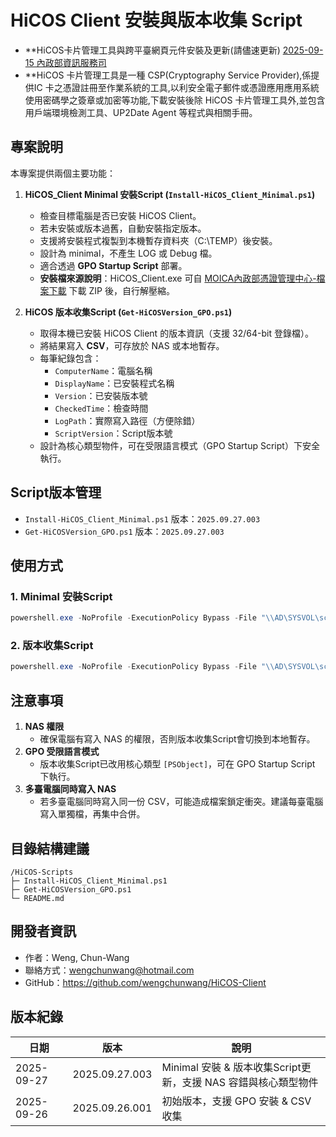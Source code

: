 # HiCOS Client 安裝與版本收集 Script
- **HiCOS卡片管理工具與跨平臺網頁元件安裝及更新(請儘速更新)  [2025-09-15 內政部資訊服務司](https://moica.nat.gov.tw/news_in_17e9501c4f4000006dc2.html)
- **HiCOS 卡片管理工具是一種 CSP(Cryptography Service Provider),係提供IC 卡之憑證註冊至作業系統的工具,以利安全電子郵件或憑證應用應用系統使用密碼學之簽章或加密等功能,下載安裝後除 HiCOS 卡片管理工具外,並包含用戶端環境檢測工具、UP2Date Agent 等程式與相關手冊。

## 專案說明
本專案提供兩個主要功能：

1. **HiCOS_Client Minimal 安裝Script (`Install-HiCOS_Client_Minimal.ps1`)**
   - 檢查目標電腦是否已安裝 HiCOS Client。
   - 若未安裝或版本過舊，自動安裝指定版本。
   - 支援將安裝程式複製到本機暫存資料夾（C:\TEMP）後安裝。
   - 設計為 minimal，不產生 LOG 或 Debug 檔。
   - 適合透過 **GPO Startup Script** 部署。
   - **安裝檔來源說明**：HiCOS_Client.exe 可自 [MOICA內政部憑證管理中心-檔案下載](https://moica.nat.gov.tw/download_1.html) 下載 ZIP 後，自行解壓縮。

2. **HiCOS 版本收集Script (`Get-HiCOSVersion_GPO.ps1`)**
   - 取得本機已安裝 HiCOS Client 的版本資訊（支援 32/64-bit 登錄檔）。
   - 將結果寫入 **CSV**，可存放於 NAS 或本地暫存。
   - 每筆紀錄包含：
     - `ComputerName`：電腦名稱
     - `DisplayName`：已安裝程式名稱
     - `Version`：已安裝版本號
     - `CheckedTime`：檢查時間
     - `LogPath`：實際寫入路徑（方便除錯）
     - `ScriptVersion`：Script版本號
   - 設計為核心類型物件，可在受限語言模式（GPO Startup Script）下安全執行。

## Script版本管理
- `Install-HiCOS_Client_Minimal.ps1` 版本：`2025.09.27.003`
- `Get-HiCOSVersion_GPO.ps1` 版本：`2025.09.27.003`

## 使用方式

### 1. Minimal 安裝Script
```powershell
powershell.exe -NoProfile -ExecutionPolicy Bypass -File "\\AD\SYSVOL\scripts\Install-HiCOS_Client_Minimal.ps1"
```

### 2. 版本收集Script
```powershell
powershell.exe -NoProfile -ExecutionPolicy Bypass -File "\\AD\SYSVOL\scripts\Get-HiCOSVersion_GPO.ps1"
```

## 注意事項
1. **NAS 權限**  
   - 確保電腦有寫入 NAS 的權限，否則版本收集Script會切換到本地暫存。
2. **GPO 受限語言模式**  
   - 版本收集Script已改用核心類型 `[PSObject]`，可在 GPO Startup Script 下執行。
3. **多臺電腦同時寫入 NAS**  
   - 若多臺電腦同時寫入同一份 CSV，可能造成檔案鎖定衝突。建議每臺電腦寫入單獨檔，再集中合併。

## 目錄結構建議
```
/HiCOS-Scripts
├─ Install-HiCOS_Client_Minimal.ps1
├─ Get-HiCOSVersion_GPO.ps1
└─ README.md
```

## 開發者資訊
- 作者：Weng, Chun-Wang
- 聯絡方式：wengchunwang@hotmail.com
- GitHub：https://github.com/wengchunwang/HiCOS-Client

## 版本紀錄
| 日期       | 版本         | 說明 |
|------------|--------------|------|
| 2025-09-27 | 2025.09.27.003 | Minimal 安裝 & 版本收集Script更新，支援 NAS 容錯與核心類型物件 |
| 2025-09-26 | 2025.09.26.001 | 初始版本，支援 GPO 安裝 & CSV 收集 |
